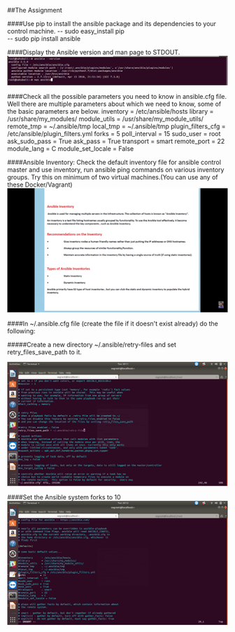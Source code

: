 ##The Assignment

####Use pip to install the ansible package and its dependencies to your control machine. 
-- sudo easy_install pip  
-- sudo pip install ansible   

####Display the Ansible version and man page to STDOUT.  
![ansiblepng](media/ansiblev.png)

####Check all the possible parameters you need to know in ansible.cfg file.
Well there are multiple parameters about which we need to know, some of the basic parameters are below.
inventory      = /etc/ansible/hosts
library        = /usr/share/my_modules/
module_utils   = /usr/share/my_module_utils/
remote_tmp     = ~/.ansible/tmp
local_tmp      = ~/.ansible/tmp
plugin_filters_cfg = /etc/ansible/plugin_filters.yml
forks          = 5
poll_interval  = 15
sudo_user      = root
ask_sudo_pass = True
ask_pass      = True
transport      = smart
remote_port    = 22
module_lang    = C
module_set_locale = False

####Ansible Inventory: Check the default inventory file for ansible control master and use inventory, run ansible ping commands on various inventory groups. Try this on minimum of two virtual machines.(You can use any of these Docker/Vagrant)  
![](media/inventory.png)

####In ~/.ansible.cfg file (create the file if it doesn't exist already) do the following:

#####Create a new directory ~/.ansible/retry-files and set retry_files_save_path to it.

![](media/pathchanged.png)

####Set the Ansible system forks to 10
![](media/fork10.png)



